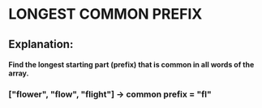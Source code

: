 # LONGEST COMMON PREFIX
## Explanation:
####   Find the longest starting part (prefix) that is common in all words of the array.
###    ["flower", "flow", "flight"] → common prefix = "fl"

